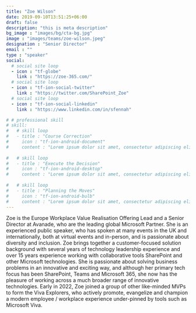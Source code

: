 ```yaml
---
title: "Zoe Wilson"
date: 2019-09-10T13:51:25+06:00
draft: false
description: "this is meta description"
bg_image : "images/bg/cta-bg.jpg"
image : "images/teams/zoe-wilson.jpeg"
designation : "Senior Director"
email : ""
type : "speaker"
social:
  # social site loop
  - icon : "tf-globe"
    link : "https://zoe-365.com/"
  # social site loop
  - icon : "tf-ion-social-twitter"
    link : "https://twitter.com/SharePoint_Zoe"
  # social site loop
  - icon : "tf-ion-social-linkedin"
    link : "https://www.linkedin.com/in/sfennah"

# # professional skill
# skill:
#   # skill loop
#   - title : "Course Correction"
#     icon : "tf-ion-android-document"
#     content : "Lorem ipsum dolor sit amet, consectetur adipiscing elit. Morbi hendrerit elit turpis, a porttitor tellus sollicitudin at."
    
#   # skill loop
#   - title : "Execute the Decision"
#     icon : "tf-ion-android-desktop"
#     content : "Lorem ipsum dolor sit amet, consectetur adipiscing elit. Morbi hendrerit elit turpis, a porttitor tellus sollicitudin at."
    
#   # skill loop
#   - title : "Planning the Moves"
#     icon : "tf-ion-android-bulb"
#     content : "Lorem ipsum dolor sit amet, consectetur adipiscing elit. Morbi hendrerit elit turpis, a porttitor tellus sollicitudin at."
---
```


Zoe is the Europe Workplace Value Realisation Offering Lead and a Senior Director at Avanade, who are the leading global Microsoft Partner. She is an experienced public speaker, who has spoken at many events in the UK and internationally, both at virtual events and in-person, and is passionate about diversity and inclusion.
Zoe brings together a customer-focused solution background with several years of technology leadership experience and over 15 years experience working with collaborative tools SharePoint and other Microsoft technologies. She is passionate about solving business problems in an innovative and exciting way, and although her primary tech focus has been SharePoint, Teams and Microsoft 365, she now has the pleasure of working across a much broader range of innovative technologies.
Early in 2022, Zoe joined a group of other like-minded MVPs to form the Viva Explorers, who actively promote, evangelize and champion a modern employee / workplace experience under-pinned by tools such as Microsoft Viva.
